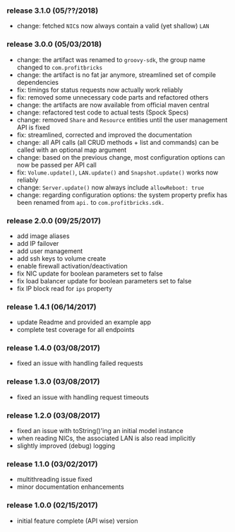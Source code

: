 ### release 3.1.0 (05/??/2018)

- change: fetched `NIC`s now always contain a valid (yet shallow) `LAN`


### release 3.0.0 (05/03/2018)

- change: the artifact was renamed to `groovy-sdk`, the group name changed to `com.profitbricks`
- change: the artifact is no fat jar anymore, streamlined set of compile dependencies
- fix: timings for status requests now actually work reliably
- fix: removed some unnecessary code parts and refactored others
- change: the artifacts are now available from official maven central
- change: refactored test code to actual tests (Spock Specs)
- change: removed `Share` and `Resource` entities until the user management API is fixed
- fix: streamlined, corrected and improved the documentation
- change: all API calls (all CRUD methods + list and commands) can be called with an optional map argument
- change: based on the previous change, most configuration options can now be passed per API call
- fix: `Volume.update()`, `LAN.update()` and `Snapshot.update()` works now reliably
- change: `Server.update()` now always include `allowReboot: true`
- change: regarding configuration options: the system property prefix has been renamed from `api.` to `com.profitbricks.sdk.`


### release 2.0.0 (09/25/2017)

- add image aliases
- add IP failover
- add user management
- add ssh keys to volume create
- enable firewall activation/deactivation
- fix NIC update for boolean parameters set to false
- fix load balancer update for boolean parameters set to false
- fix IP block read for `ips` property


### release 1.4.1 (06/14/2017)

- update Readme and provided an example app
- complete test coverage for all endpoints


### release 1.4.0 (03/08/2017)

- fixed an issue with handling failed requests


### release 1.3.0 (03/08/2017)

- fixed an issue with handling request timeouts


### release 1.2.0 (03/08/2017)

- fixed an issue with toString()'ing an initial model instance
- when reading NICs, the associated LAN is also read implicitly
- slightly improved (debug) logging


### release 1.1.0 (03/02/2017)

- multithreading issue fixed
- minor documentation enhancements


### release 1.0.0 (02/15/2017)

- initial feature complete (API wise) version
